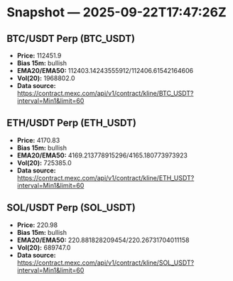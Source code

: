 # Snapshot — 2025-09-22T17:47:26Z

## BTC/USDT Perp (BTC_USDT)
- **Price:** 112451.9
- **Bias 15m:** bullish
- **EMA20/EMA50:** 112403.14243555912/112406.61542164606
- **Vol(20):** 1968802.0
- **Data source:** https://contract.mexc.com/api/v1/contract/kline/BTC_USDT?interval=Min1&limit=60

## ETH/USDT Perp (ETH_USDT)
- **Price:** 4170.83
- **Bias 15m:** bullish
- **EMA20/EMA50:** 4169.213778915296/4165.180773973923
- **Vol(20):** 725385.0
- **Data source:** https://contract.mexc.com/api/v1/contract/kline/ETH_USDT?interval=Min1&limit=60

## SOL/USDT Perp (SOL_USDT)
- **Price:** 220.98
- **Bias 15m:** bullish
- **EMA20/EMA50:** 220.881828209454/220.26731704011158
- **Vol(20):** 689747.0
- **Data source:** https://contract.mexc.com/api/v1/contract/kline/SOL_USDT?interval=Min1&limit=60

